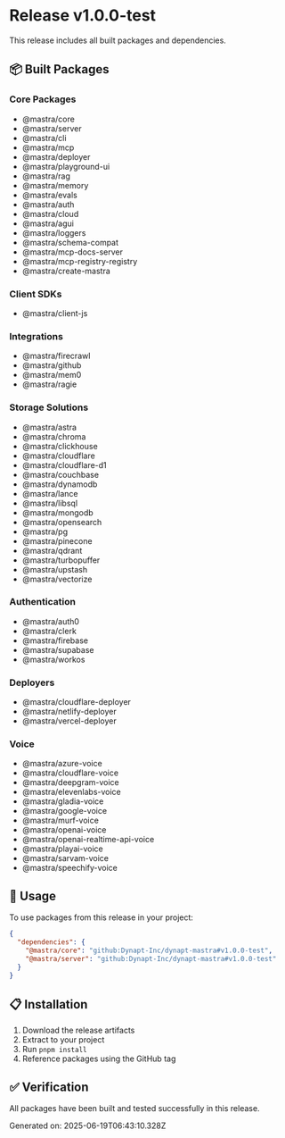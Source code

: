 # Release v1.0.0-test

This release includes all built packages and dependencies.

## 📦 Built Packages

### Core Packages
- @mastra/core
- @mastra/server  
- @mastra/cli
- @mastra/mcp
- @mastra/deployer
- @mastra/playground-ui
- @mastra/rag
- @mastra/memory
- @mastra/evals
- @mastra/auth
- @mastra/cloud
- @mastra/agui
- @mastra/loggers
- @mastra/schema-compat
- @mastra/mcp-docs-server
- @mastra/mcp-registry-registry
- @mastra/create-mastra

### Client SDKs
- @mastra/client-js

### Integrations
- @mastra/firecrawl
- @mastra/github
- @mastra/mem0
- @mastra/ragie

### Storage Solutions
- @mastra/astra
- @mastra/chroma
- @mastra/clickhouse
- @mastra/cloudflare
- @mastra/cloudflare-d1
- @mastra/couchbase
- @mastra/dynamodb
- @mastra/lance
- @mastra/libsql
- @mastra/mongodb
- @mastra/opensearch
- @mastra/pg
- @mastra/pinecone
- @mastra/qdrant
- @mastra/turbopuffer
- @mastra/upstash
- @mastra/vectorize

### Authentication
- @mastra/auth0
- @mastra/clerk
- @mastra/firebase
- @mastra/supabase
- @mastra/workos

### Deployers
- @mastra/cloudflare-deployer
- @mastra/netlify-deployer
- @mastra/vercel-deployer

### Voice
- @mastra/azure-voice
- @mastra/cloudflare-voice
- @mastra/deepgram-voice
- @mastra/elevenlabs-voice
- @mastra/gladia-voice
- @mastra/google-voice
- @mastra/murf-voice
- @mastra/openai-voice
- @mastra/openai-realtime-api-voice
- @mastra/playai-voice
- @mastra/sarvam-voice
- @mastra/speechify-voice

## 🚀 Usage

To use packages from this release in your project:

```json
{
  "dependencies": {
    "@mastra/core": "github:Dynapt-Inc/dynapt-mastra#v1.0.0-test",
    "@mastra/server": "github:Dynapt-Inc/dynapt-mastra#v1.0.0-test"
  }
}
```

## 📋 Installation

1. Download the release artifacts
2. Extract to your project
3. Run `pnpm install`
4. Reference packages using the GitHub tag

## ✅ Verification

All packages have been built and tested successfully in this release.

Generated on: 2025-06-19T06:43:10.328Z
